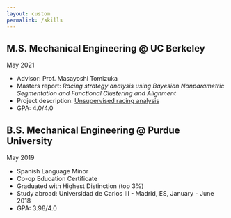 ```yaml
---
layout: custom
permalink: /skills
---
```


## M.S. Mechanical Engineering @ UC Berkeley
May 2021
- Advisor: Prof. Masayoshi Tomizuka
- Masters report: _Racing strategy analysis using Bayesian Nonparametric Segmentation and Functional Clustering and Alignment_
- Project description: [Unsupervised racing analysis](./projects/hdphmm.html)
- GPA: 4.0/4.0



## B.S. Mechanical Engineering @ Purdue University
May 2019
- Spanish Language Minor
- Co-op Education Certificate
- Graduated with Highest Distinction (top 3\%)
- Study abroad: Universidad de Carlos III - Madrid, ES, January - June 2018
- GPA: 3.98/4.0